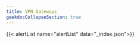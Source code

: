 ```yaml
---
title: VPN Gateways
geekdocCollapseSection: true
---
```


{{< alertList name="alertList" data="_index.json">}}
